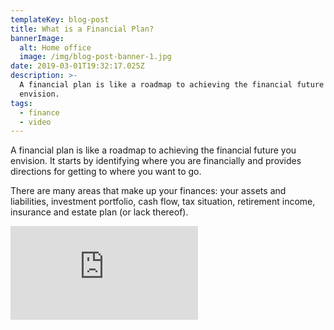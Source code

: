 ```yaml
---
templateKey: blog-post
title: What is a Financial Plan?
bannerImage:
  alt: Home office
  image: /img/blog-post-banner-1.jpg
date: 2019-03-01T19:32:17.025Z
description: >-
  A financial plan is like a roadmap to achieving the financial future you
  envision.
tags:
  - finance
  - video
---
```

A financial plan is like a roadmap to achieving the financial future you envision. It starts by identifying where you are financially and provides directions for getting to where you want to go. 

There are many areas that make up your finances: your assets and liabilities, investment portfolio, cash flow, tax situation, retirement income, insurance and estate plan (or lack thereof).

<iframe class="FlexEmbed-content" src="https://player.vimeo.com/video/231943397" allowfullscreen="" frameborder="0"></iframe>
